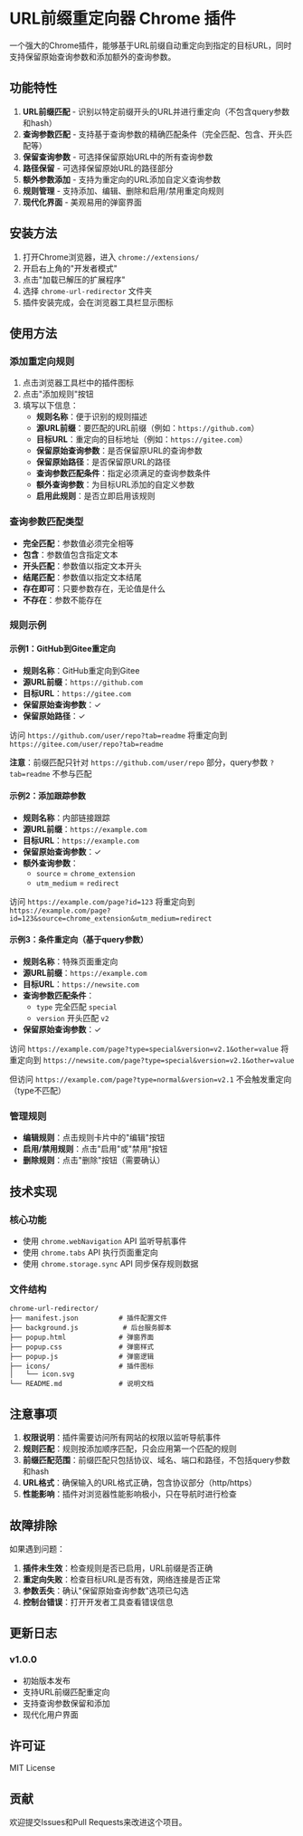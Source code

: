 # URL前缀重定向器 Chrome 插件

一个强大的Chrome插件，能够基于URL前缀自动重定向到指定的目标URL，同时支持保留原始查询参数和添加额外的查询参数。

## 功能特性

1. **URL前缀匹配** - 识别以特定前缀开头的URL并进行重定向（不包含query参数和hash）
2. **查询参数匹配** - 支持基于查询参数的精确匹配条件（完全匹配、包含、开头匹配等）
3. **保留查询参数** - 可选择保留原始URL中的所有查询参数
4. **路径保留** - 可选择保留原始URL的路径部分
5. **额外参数添加** - 支持为重定向的URL添加自定义查询参数
6. **规则管理** - 支持添加、编辑、删除和启用/禁用重定向规则
7. **现代化界面** - 美观易用的弹窗界面

## 安装方法

1. 打开Chrome浏览器，进入 `chrome://extensions/`
2. 开启右上角的"开发者模式"
3. 点击"加载已解压的扩展程序"
4. 选择 `chrome-url-redirector` 文件夹
5. 插件安装完成，会在浏览器工具栏显示图标

## 使用方法

### 添加重定向规则

1. 点击浏览器工具栏中的插件图标
2. 点击"添加规则"按钮
3. 填写以下信息：
   - **规则名称**：便于识别的规则描述
   - **源URL前缀**：要匹配的URL前缀（例如：`https://github.com`）
   - **目标URL**：重定向的目标地址（例如：`https://gitee.com`）
   - **保留原始查询参数**：是否保留原URL的查询参数
   - **保留原始路径**：是否保留原URL的路径
   - **查询参数匹配条件**：指定必须满足的查询参数条件
   - **额外查询参数**：为目标URL添加的自定义参数
   - **启用此规则**：是否立即启用该规则

### 查询参数匹配类型

- **完全匹配**：参数值必须完全相等
- **包含**：参数值包含指定文本
- **开头匹配**：参数值以指定文本开头
- **结尾匹配**：参数值以指定文本结尾
- **存在即可**：只要参数存在，无论值是什么
- **不存在**：参数不能存在

### 规则示例

#### 示例1：GitHub到Gitee重定向
- **规则名称**：GitHub重定向到Gitee
- **源URL前缀**：`https://github.com`
- **目标URL**：`https://gitee.com`
- **保留原始查询参数**：✓
- **保留原始路径**：✓

访问 `https://github.com/user/repo?tab=readme` 
将重定向到 `https://gitee.com/user/repo?tab=readme`

**注意**：前缀匹配只针对 `https://github.com/user/repo` 部分，query参数 `?tab=readme` 不参与匹配

#### 示例2：添加跟踪参数
- **规则名称**：内部链接跟踪
- **源URL前缀**：`https://example.com`
- **目标URL**：`https://example.com`
- **保留原始查询参数**：✓
- **额外查询参数**：
  - `source` = `chrome_extension`
  - `utm_medium` = `redirect`

访问 `https://example.com/page?id=123`
将重定向到 `https://example.com/page?id=123&source=chrome_extension&utm_medium=redirect`

#### 示例3：条件重定向（基于query参数）
- **规则名称**：特殊页面重定向
- **源URL前缀**：`https://example.com`
- **目标URL**：`https://newsite.com`
- **查询参数匹配条件**：
  - `type` 完全匹配 `special`
  - `version` 开头匹配 `v2`
- **保留原始查询参数**：✓

访问 `https://example.com/page?type=special&version=v2.1&other=value`
将重定向到 `https://newsite.com/page?type=special&version=v2.1&other=value`

但访问 `https://example.com/page?type=normal&version=v2.1` 不会触发重定向（type不匹配）

### 管理规则

- **编辑规则**：点击规则卡片中的"编辑"按钮
- **启用/禁用规则**：点击"启用"或"禁用"按钮
- **删除规则**：点击"删除"按钮（需要确认）

## 技术实现

### 核心功能
- 使用 `chrome.webNavigation` API 监听导航事件
- 使用 `chrome.tabs` API 执行页面重定向
- 使用 `chrome.storage.sync` API 同步保存规则数据

### 文件结构
```
chrome-url-redirector/
├── manifest.json          # 插件配置文件
├── background.js           # 后台服务脚本
├── popup.html             # 弹窗界面
├── popup.css              # 弹窗样式
├── popup.js               # 弹窗逻辑
├── icons/                 # 插件图标
│   └── icon.svg
└── README.md              # 说明文档
```

## 注意事项

1. **权限说明**：插件需要访问所有网站的权限以监听导航事件
2. **规则匹配**：规则按添加顺序匹配，只会应用第一个匹配的规则
3. **前缀匹配范围**：前缀匹配只包括协议、域名、端口和路径，不包括query参数和hash
4. **URL格式**：确保输入的URL格式正确，包含协议部分（http/https）
5. **性能影响**：插件对浏览器性能影响极小，只在导航时进行检查

## 故障排除

如果遇到问题：

1. **插件未生效**：检查规则是否已启用，URL前缀是否正确
2. **重定向失败**：检查目标URL是否有效，网络连接是否正常
3. **参数丢失**：确认"保留原始查询参数"选项已勾选
4. **控制台错误**：打开开发者工具查看错误信息

## 更新日志

### v1.0.0
- 初始版本发布
- 支持URL前缀匹配重定向
- 支持查询参数保留和添加
- 现代化用户界面

## 许可证

MIT License

## 贡献

欢迎提交Issues和Pull Requests来改进这个项目。 